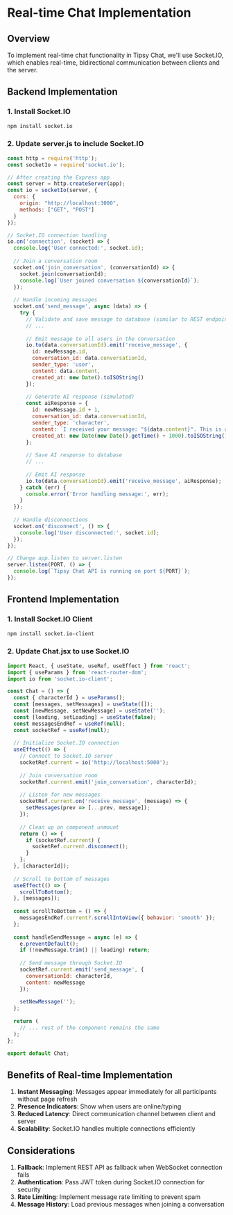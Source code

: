 # Real-time Chat Implementation

## Overview

To implement real-time chat functionality in Tipsy Chat, we'll use Socket.IO, which enables real-time, bidirectional communication between clients and the server.

## Backend Implementation

### 1. Install Socket.IO
```bash
npm install socket.io
```

### 2. Update server.js to include Socket.IO
```javascript
const http = require('http');
const socketIo = require('socket.io');

// After creating the Express app
const server = http.createServer(app);
const io = socketIo(server, {
  cors: {
    origin: "http://localhost:3000",
    methods: ["GET", "POST"]
  }
});

// Socket.IO connection handling
io.on('connection', (socket) => {
  console.log('User connected:', socket.id);
  
  // Join a conversation room
  socket.on('join_conversation', (conversationId) => {
    socket.join(conversationId);
    console.log(`User joined conversation ${conversationId}`);
  });
  
  // Handle incoming messages
  socket.on('send_message', async (data) => {
    try {
      // Validate and save message to database (similar to REST endpoint)
      // ...
      
      // Emit message to all users in the conversation
      io.to(data.conversationId).emit('receive_message', {
        id: newMessage.id,
        conversation_id: data.conversationId,
        sender_type: 'user',
        content: data.content,
        created_at: new Date().toISOString()
      });
      
      // Generate AI response (simulated)
      const aiResponse = {
        id: newMessage.id + 1,
        conversation_id: data.conversationId,
        sender_type: 'character',
        content: `I received your message: "${data.content}". This is a simulated AI response.`,
        created_at: new Date(new Date().getTime() + 1000).toISOString()
      };
      
      // Save AI response to database
      // ...
      
      // Emit AI response
      io.to(data.conversationId).emit('receive_message', aiResponse);
    } catch (err) {
      console.error('Error handling message:', err);
    }
  });
  
  // Handle disconnections
  socket.on('disconnect', () => {
    console.log('User disconnected:', socket.id);
  });
});

// Change app.listen to server.listen
server.listen(PORT, () => {
  console.log(`Tipsy Chat API is running on port ${PORT}`);
});
```

## Frontend Implementation

### 1. Install Socket.IO Client
```bash
npm install socket.io-client
```

### 2. Update Chat.jsx to use Socket.IO
```jsx
import React, { useState, useRef, useEffect } from 'react';
import { useParams } from 'react-router-dom';
import io from 'socket.io-client';

const Chat = () => {
  const { characterId } = useParams();
  const [messages, setMessages] = useState([]);
  const [newMessage, setNewMessage] = useState('');
  const [loading, setLoading] = useState(false);
  const messagesEndRef = useRef(null);
  const socketRef = useRef(null);
  
  // Initialize Socket.IO connection
  useEffect(() => {
    // Connect to Socket.IO server
    socketRef.current = io('http://localhost:5000');
    
    // Join conversation room
    socketRef.current.emit('join_conversation', characterId);
    
    // Listen for new messages
    socketRef.current.on('receive_message', (message) => {
      setMessages(prev => [...prev, message]);
    });
    
    // Clean up on component unmount
    return () => {
      if (socketRef.current) {
        socketRef.current.disconnect();
      }
    };
  }, [characterId]);
  
  // Scroll to bottom of messages
  useEffect(() => {
    scrollToBottom();
  }, [messages]);
  
  const scrollToBottom = () => {
    messagesEndRef.current?.scrollIntoView({ behavior: 'smooth' });
  };
  
  const handleSendMessage = async (e) => {
    e.preventDefault();
    if (!newMessage.trim() || loading) return;
    
    // Send message through Socket.IO
    socketRef.current.emit('send_message', {
      conversationId: characterId,
      content: newMessage
    });
    
    setNewMessage('');
  };
  
  return (
    // ... rest of the component remains the same
  );
};

export default Chat;
```

## Benefits of Real-time Implementation

1. **Instant Messaging**: Messages appear immediately for all participants without page refresh
2. **Presence Indicators**: Show when users are online/typing
3. **Reduced Latency**: Direct communication channel between client and server
4. **Scalability**: Socket.IO handles multiple connections efficiently

## Considerations

1. **Fallback**: Implement REST API as fallback when WebSocket connection fails
2. **Authentication**: Pass JWT token during Socket.IO connection for security
3. **Rate Limiting**: Implement message rate limiting to prevent spam
4. **Message History**: Load previous messages when joining a conversation